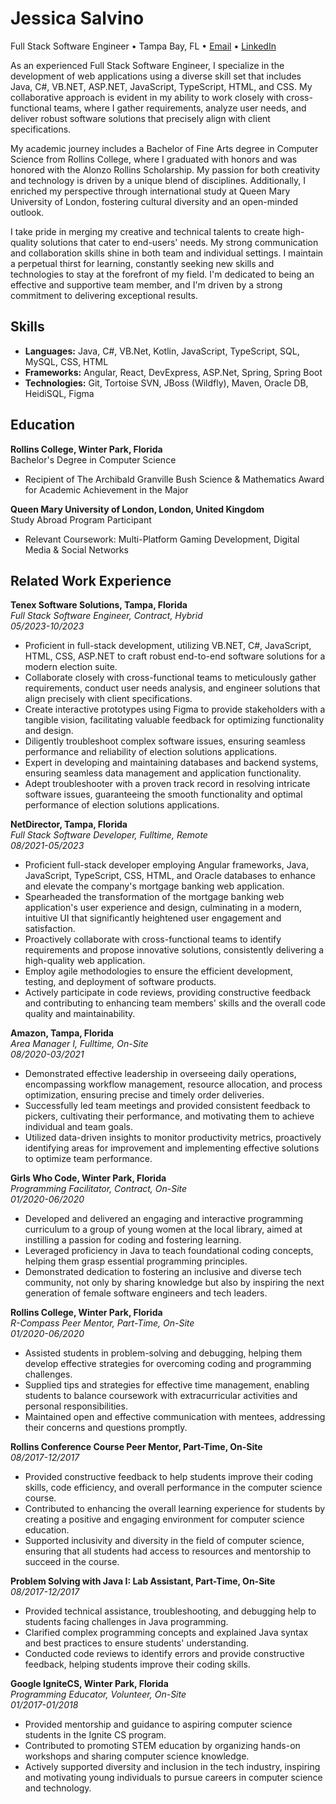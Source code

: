 # Jessica Salvino

Full Stack Software Engineer • Tampa Bay, FL • [Email](mailto:salvinojessica@gmail.com) • [LinkedIn](https://www.linkedin.com/in/jessica-salvino/)

As an experienced Full Stack Software Engineer, I specialize in the development of web applications using a diverse skill set that includes Java, C#, VB.NET, ASP.NET, JavaScript, TypeScript, HTML, and CSS. My collaborative approach is evident in my ability to work closely with cross-functional teams, where I gather requirements, analyze user needs, and deliver robust software solutions that precisely align with client specifications.

My academic journey includes a Bachelor of Fine Arts degree in Computer Science from Rollins College, where I graduated with honors and was honored with the Alonzo Rollins Scholarship. My passion for both creativity and technology is driven by a unique blend of disciplines. Additionally, I enriched my perspective through international study at Queen Mary University of London, fostering cultural diversity and an open-minded outlook.

I take pride in merging my creative and technical talents to create high-quality solutions that cater to end-users' needs. My strong communication and collaboration skills shine in both team and individual settings. I maintain a perpetual thirst for learning, constantly seeking new skills and technologies to stay at the forefront of my field. I'm dedicated to being an effective and supportive team member, and I'm driven by a strong commitment to delivering exceptional results.

## Skills

- **Languages:** Java, C#, VB.Net, Kotlin, JavaScript, TypeScript, SQL, MySQL, CSS, HTML
- **Frameworks:** Angular, React, DevExpress, ASP.Net, Spring, Spring Boot
- **Technologies:** Git, Tortoise SVN, JBoss (Wildfly), Maven, Oracle DB, HeidiSQL, Figma

## Education

**Rollins College, Winter Park, Florida**  
Bachelor's Degree in Computer Science  
- Recipient of The Archibald Granville Bush Science & Mathematics Award for Academic Achievement in the Major

**Queen Mary University of London, London, United Kingdom**  
Study Abroad Program Participant  
- Relevant Coursework: Multi-Platform Gaming Development, Digital Media & Social Networks

## Related Work Experience

**Tenex Software Solutions, Tampa, Florida**  
*Full Stack Software Engineer, Contract, Hybrid*  
*05/2023-10/2023*

- Proficient in full-stack development, utilizing VB.NET, C#, JavaScript, HTML, CSS, ASP.NET to craft robust end-to-end software solutions for a modern election suite.
- Collaborate closely with cross-functional teams to meticulously gather requirements, conduct user needs analysis, and engineer solutions that align precisely with client specifications.
- Create interactive prototypes using Figma to provide stakeholders with a tangible vision, facilitating valuable feedback for optimizing functionality and design.
- Diligently troubleshoot complex software issues, ensuring seamless performance and reliability of election solutions applications.
- Expert in developing and maintaining databases and backend systems, ensuring seamless data management and application functionality.
- Adept troubleshooter with a proven track record in resolving intricate software issues, guaranteeing the smooth functionality and optimal performance of election solutions applications.

**NetDirector, Tampa, Florida**  
*Full Stack Software Developer, Fulltime, Remote*  
*08/2021-05/2023*

- Proficient full-stack developer employing Angular frameworks, Java, JavaScript, TypeScript, CSS, HTML, and Oracle databases to enhance and elevate the company's mortgage banking web application.
- Spearheaded the transformation of the mortgage banking web application's user experience and design, culminating in a modern, intuitive UI that significantly heightened user engagement and satisfaction.
- Proactively collaborate with cross-functional teams to identify requirements and propose innovative solutions, consistently delivering a high-quality web application.
- Employ agile methodologies to ensure the efficient development, testing, and deployment of software products.
- Actively participate in code reviews, providing constructive feedback and contributing to enhancing team members' skills and the overall code quality and maintainability.

**Amazon, Tampa, Florida**  
*Area Manager I, Fulltime, On-Site*  
*08/2020-03/2021*

- Demonstrated effective leadership in overseeing daily operations, encompassing workflow management, resource allocation, and process optimization, ensuring precise and timely order deliveries.
- Successfully led team meetings and provided consistent feedback to pickers, cultivating their performance, and motivating them to achieve individual and team goals.
- Utilized data-driven insights to monitor productivity metrics, proactively identifying areas for improvement and implementing effective solutions to optimize team performance.

**Girls Who Code, Winter Park, Florida**  
*Programming Facilitator, Contract, On-Site*  
*01/2020-06/2020*

- Developed and delivered an engaging and interactive programming curriculum to a group of young women at the local library, aimed at instilling a passion for coding and fostering learning.
- Leveraged proficiency in Java to teach foundational coding concepts, helping them grasp essential programming principles.
- Demonstrated dedication to fostering an inclusive and diverse tech community, not only by sharing knowledge but also by inspiring the next generation of female software engineers and tech leaders.

**Rollins College, Winter Park, Florida**  
*R-Compass Peer Mentor, Part-Time, On-Site*  
*01/2020-06/2020*

- Assisted students in problem-solving and debugging, helping them develop effective strategies for overcoming coding and programming challenges.
- Supplied tips and strategies for effective time management, enabling students to balance coursework with extracurricular activities and personal responsibilities.
- Maintained open and effective communication with mentees, addressing their concerns and questions promptly.

**Rollins Conference Course Peer Mentor, Part-Time, On-Site**  
*08/2017-12/2017*

- Provided constructive feedback to help students improve their coding skills, code efficiency, and overall performance in the computer science course.
- Contributed to enhancing the overall learning experience for students by creating a positive and engaging environment for computer science education.
- Supported inclusivity and diversity in the field of computer science, ensuring that all students had access to resources and mentorship to succeed in the course.

**Problem Solving with Java I: Lab Assistant, Part-Time, On-Site**  
*08/2017-12/2017*

- Provided technical assistance, troubleshooting, and debugging help to students facing challenges in Java programming.
- Clarified complex programming concepts and explained Java syntax and best practices to ensure students' understanding.
- Conducted code reviews to identify errors and provide constructive feedback, helping students improve their coding skills.

**Google IgniteCS, Winter Park, Florida**  
*Programming Educator, Volunteer, On-Site*  
*01/2017-01/2018*

- Provided mentorship and guidance to aspiring computer science students in the Ignite CS program.
- Contributed to promoting STEM education by organizing hands-on workshops and sharing computer science knowledge.
- Actively supported diversity and inclusion in the tech industry, inspiring and motivating young individuals to pursue careers in computer science and technology.
